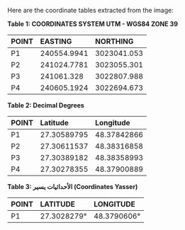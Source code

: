 Here are the coordinate tables extracted from the image:

**Table 1: COORDINATES SYSTEM UTM - WGS84 ZONE 39**

| POINT | EASTING      | NORTHING     |
| :---- | :----------- | :----------- |
| P1    | 240554.9941  | 3023041.053  |
| P2    | 241024.7781  | 3023055.301  |
| P3    | 241061.328   | 3022807.988  |
| P4    | 240605.1924  | 3022694.673  |

**Table 2: Decimal Degrees**

| POINT | Latitude     | Longitude    |
| :---- | :----------- | :----------- |
| P1    | 27.30589795  | 48.37842866  |
| P2    | 27.30611537  | 48.38316858  |
| P3    | 27.30389182  | 48.38358993  |
| P4    | 27.30278355  | 48.37900889  |

**Table 3: الأحداثيات يسير (Coordinates Yasser)**

| POINT | LATITUDE      | LONGITUDE     |
| :---- | :------------ | :------------ |
| P1    | 27.3028279°   | 48.3790606°   |